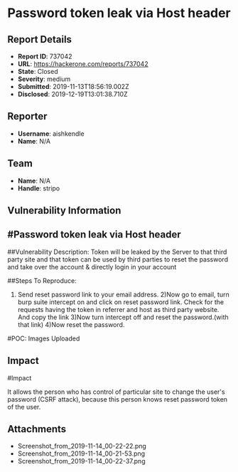 # Password token leak via Host header

## Report Details
- **Report ID**: 737042
- **URL**: https://hackerone.com/reports/737042
- **State**: Closed
- **Severity**: medium
- **Submitted**: 2019-11-13T18:56:19.002Z
- **Disclosed**: 2019-12-19T13:01:38.710Z

## Reporter
- **Username**: aishkendle
- **Name**: N/A

## Team
- **Name**: N/A
- **Handle**: stripo

## Vulnerability Information
#Password token leak via Host header
--------------

##Vulnerability Description:
Token will be leaked by the Server to that third party site and that token can be used by third parties to reset the password and take over the account & directly login in your account

##Steps To Reproduce:

1) Send reset password link to your email address.
2)Now go to email, turn burp suite intercept on and click on reset password link. Check for the requests having the token in referrer and host as third party website. And copy the link
3)Now turn intercept off and reset the password.(with that link)
4)Now reset the password.

#POC:
Images Uploaded

## Impact

#Impact

It allows the person who has control of particular site to change the user's password (CSRF attack), because this person knows reset password token of the user.

## Attachments
- Screenshot_from_2019-11-14_00-22-22.png
- Screenshot_from_2019-11-14_00-21-53.png
- Screenshot_from_2019-11-14_00-22-37.png
